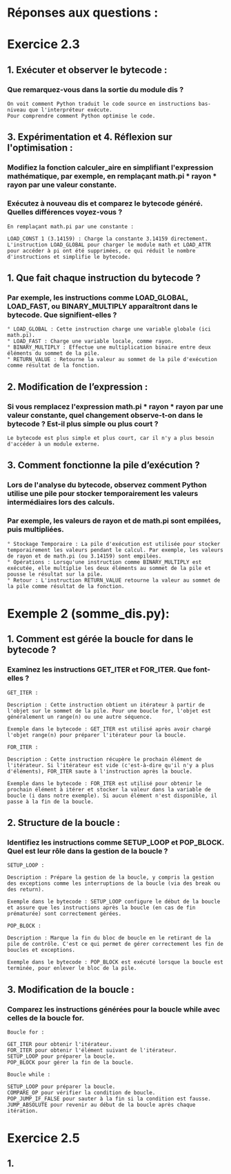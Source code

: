 # Réponses aux questions :
# Exercice 2.3
## 1. Exécuter et observer le bytecode :
### Que remarquez-vous dans la sortie du module dis ?
```
On voit comment Python traduit le code source en instructions bas-niveau que l'interpréteur exécute. 
Pour comprendre comment Python optimise le code.
```
## 3. Expérimentation et 4. Réflexion sur l'optimisation :
### Modifiez la fonction calculer_aire en simplifiant l'expression mathématique, par exemple, en remplaçant math.pi * rayon * rayon par une valeur constante. 

### Exécutez à nouveau dis et comparez le bytecode généré. Quelles différences voyez-vous ?
```
En remplaçant math.pi par une constante :

LOAD_CONST 1 (3.14159) : Charge la constante 3.14159 directement.
L'instruction LOAD_GLOBAL pour charger le module math et LOAD_ATTR pour accéder à pi ont été supprimées, ce qui réduit le nombre d'instructions et simplifie le bytecode.
```

## 1. Que fait chaque instruction du bytecode ?
### Par exemple, les instructions comme LOAD_GLOBAL, LOAD_FAST, ou BINARY_MULTIPLY apparaîtront dans le bytecode. Que signifient-elles ?
```
° LOAD_GLOBAL : Cette instruction charge une variable globale (ici math.pi).
° LOAD_FAST : Charge une variable locale, comme rayon.
° BINARY_MULTIPLY : Effectue une multiplication binaire entre deux éléments du sommet de la pile.
° RETURN_VALUE : Retourne la valeur au sommet de la pile d'exécution comme résultat de la fonction.
```

## 2. Modification de l’expression :
### Si vous remplacez l'expression math.pi * rayon * rayon par une valeur constante, quel changement observe-t-on dans le bytecode ? Est-il plus simple ou plus court ?
```
Le bytecode est plus simple et plus court, car il n'y a plus besoin d'accéder à un module externe.
```

## 3. Comment fonctionne la pile d’exécution ?
### Lors de l'analyse du bytecode, observez comment Python utilise une pile pour stocker temporairement les valeurs intermédiaires lors des calculs. 
### Par exemple, les valeurs de rayon et de math.pi sont empilées, puis multipliées.

```
° Stockage Temporaire : La pile d'exécution est utilisée pour stocker temporairement les valeurs pendant le calcul. Par exemple, les valeurs de rayon et de math.pi (ou 3.14159) sont empilées.
° Opérations : Lorsqu'une instruction comme BINARY_MULTIPLY est exécutée, elle multiplie les deux éléments au sommet de la pile et pousse le résultat sur la pile.
° Retour : L'instruction RETURN_VALUE retourne la valeur au sommet de la pile comme résultat de la fonction.
```

# Exemple 2 (somme_dis.py):
## 1. Comment est gérée la boucle for dans le bytecode ?
### Examinez les instructions GET_ITER et FOR_ITER. Que font-elles ?
```
GET_ITER :

Description : Cette instruction obtient un itérateur à partir de l'objet sur le sommet de la pile. Pour une boucle for, l'objet est généralement un range(n) ou une autre séquence.

Exemple dans le bytecode : GET_ITER est utilisé après avoir chargé l'objet range(n) pour préparer l'itérateur pour la boucle.
```

```
FOR_ITER :

Description : Cette instruction récupère le prochain élément de l'itérateur. Si l'itérateur est vide (c'est-à-dire qu'il n'y a plus d'éléments), FOR_ITER saute à l'instruction après la boucle.

Exemple dans le bytecode : FOR_ITER est utilisé pour obtenir le prochain élément à itérer et stocker la valeur dans la variable de boucle (i dans notre exemple). Si aucun élément n'est disponible, il passe à la fin de la boucle.
```

## 2. Structure de la boucle :
### Identifiez les instructions comme SETUP_LOOP et POP_BLOCK. Quel est leur rôle dans la gestion de la boucle ?
```
SETUP_LOOP :

Description : Prépare la gestion de la boucle, y compris la gestion des exceptions comme les interruptions de la boucle (via des break ou des return).

Exemple dans le bytecode : SETUP_LOOP configure le début de la boucle et assure que les instructions après la boucle (en cas de fin prématurée) sont correctement gérées.
```

```
POP_BLOCK :

Description : Marque la fin du bloc de boucle en le retirant de la pile de contrôle. C'est ce qui permet de gérer correctement les fin de boucles et exceptions.

Exemple dans le bytecode : POP_BLOCK est exécuté lorsque la boucle est terminée, pour enlever le bloc de la pile.
```

## 3. Modification de la boucle :
### Comparez les instructions générées pour la boucle while avec celles de la boucle for.

```
Boucle for :

GET_ITER pour obtenir l'itérateur.
FOR_ITER pour obtenir l'élément suivant de l'itérateur.
SETUP_LOOP pour préparer la boucle.
POP_BLOCK pour gérer la fin de la boucle.
```
```
Boucle while :

SETUP_LOOP pour préparer la boucle.
COMPARE_OP pour vérifier la condition de boucle.
POP_JUMP_IF_FALSE pour sauter à la fin si la condition est fausse.
JUMP_ABSOLUTE pour revenir au début de la boucle après chaque itération.
```

# Exercice 2.5
## 1.